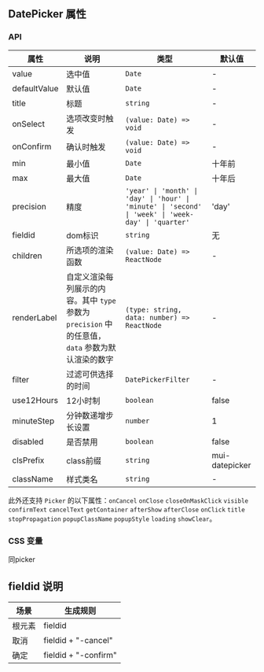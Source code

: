 ## DatePicker 属性
### API
属性| 说明                                                             | 类型                                                                                                  |默认值
----|----------------------------------------------------------------|-----------------------------------------------------------------------------------------------------|----
value | 选中值                                                            | `Date`                                                                                              | -
defaultValue | 默认值                                                            | `Date`                                                                                              | -
title | 标题                                                             | `string`                                                                                            | -
onSelect | 选项改变时触发                                                        | `(value: Date) => void`                                                                             | -
onConfirm | 确认时触发                                                          | `(value: Date) => void`                                                                             | -
min | 最小值                                                            | `Date`                                                                                              | 十年前
max | 最大值                                                            | `Date`                                                                                              | 十年后
precision | 精度                                                             | `'year' \| 'month' \| 'day' \| 'hour' \| 'minute' \| 'second' \| 'week' \| 'week-day' \| 'quarter'` | 'day'
| fieldid          | dom标识 | `string `                                                                                           | 无 | false
children | 所选项的渲染函数                                                       | `(value: Date) => ReactNode`                                                                        | -
renderLabel | 自定义渲染每列展示的内容。其中 `type` 参数为 `precision` 中的任意值，`data` 参数为默认渲染的数字 | `(type: string, data: number) => ReactNode`                                                         | -
filter | 过滤可供选择的时间                                                      | `DatePickerFilter`                                                                                  | -
use12Hours | 12小时制                                                          | `boolean`                                                                                           | false
minuteStep | 分钟数递增步长设置                                                      | `number`                                                                                            | 1
disabled | 是否禁用                                                           | `boolean`                                                                                           | false
clsPrefix | class前缀                                                        | `string`                                                                                            | mui-datepicker
className         | 样式类名 | `string`                                                                                            | -


此外还支持 `Picker` 的以下属性：`onCancel` `onClose` `closeOnMaskClick` `visible` `confirmText` `cancelText` `getContainer` `afterShow` `afterClose` `onClick` `title` `stopPropagation` `popupClassName` `popupStyle` `loading` `showClear`。

### CSS 变量
同picker

## fieldid 说明

| 场景  | 生成规则                 |
|-----|----------------------|
| 根元素 | fieldid              |
| 取消     | fieldid + "-cancel"           |
| 确定     | fieldid + "-confirm"          |
